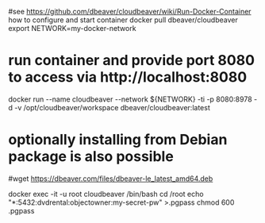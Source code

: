#see https://github.com/dbeaver/cloudbeaver/wiki/Run-Docker-Container how to configure and start container
docker pull dbeaver/cloudbeaver
export NETWORK=my-docker-network
# run container and provide port 8080 to access via http://localhost:8080
docker run --name cloudbeaver --network ${NETWORK} -ti -p 8080:8978 -d -v /opt/cloudbeaver/workspace dbeaver/cloudbeaver:latest

# optionally installing from Debian package is also possible
#wget https://dbeaver.com/files/dbeaver-le_latest_amd64.deb

docker exec -it -u root cloudbeaver /bin/bash
cd /root
echo "*:5432:dvdrental:objectowner:my-secret-pw" >.pgpass
chmod 600 .pgpass